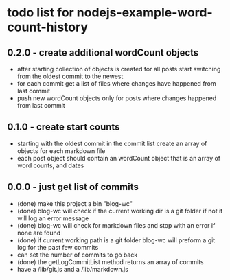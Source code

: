 # todo list for nodejs-example-word-count-history

## 0.2.0 - create additional wordCount objects
* after starting collection of objects is created for all posts start switching from the oldest commit to the newest
* for each commit get a list of files where changes have happened from last commit
* push new wordCount objects only for posts where changes happened from last commit

## 0.1.0 - create start counts
* starting with the oldest commit in the commit list create an array of objects for each markdown file
* each post object should contain an wordCount object that is an array of word counts, and dates

## 0.0.0 - just get list of commits
* (done) make this project a bin "blog-wc"
* (done) blog-wc will check if the current working dir is a git folder if not it will log an error message
* (done) blog-wc will check for markdown files and stop with an error if none are found
* (done) if current working path is a git folder blog-wc will preform a git log for the past few commits
* can set the number of commits to go back
* (done) the getLogCommitList method returns an array of commits
* have a /lib/git.js and a /lib/markdown.js